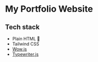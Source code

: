 # My Portfolio Website

## Tech stack
- Plain HTML 🤯
- Tailwind CSS
- [Wow.js](https://wowjs.uk/)
- [Typewriter.js](https://github.com/tameemsafi/typewriterjs)
